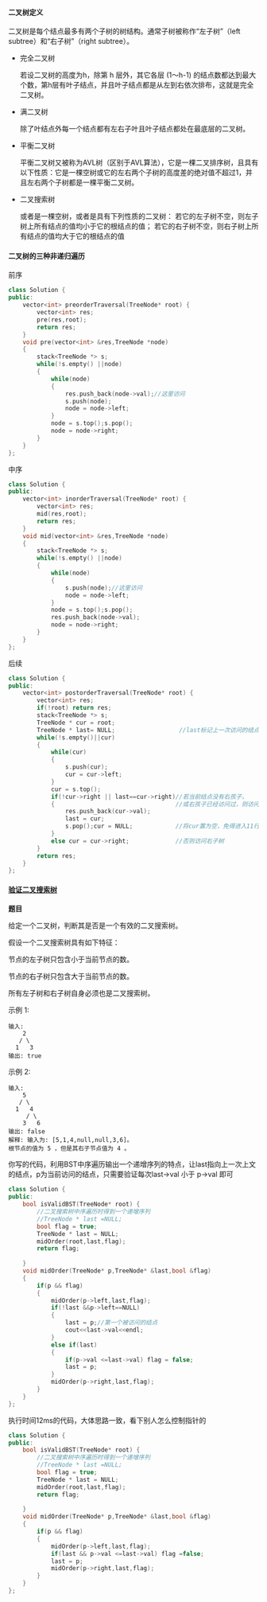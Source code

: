 #### 二叉树定义

二叉树是每个结点最多有两个子树的树结构。通常子树被称作“左子树”（left subtree）和“右子树”（right subtree）。
+ 完全二叉树

  若设二叉树的高度为h，除第 h 层外，其它各层 (1～h-1) 的结点数都达到最大个数，第h层有叶子结点，并且叶子结点都是从左到右依次排布，这就是完全二叉树。

+ 满二叉树

  除了叶结点外每一个结点都有左右子叶且叶子结点都处在最底层的二叉树。

+ 平衡二叉树

  平衡二叉树又被称为AVL树（区别于AVL算法），它是一棵二叉排序树，且具有以下性质：它是一棵空树或它的左右两个子树的高度差的绝对值不超过1，并且左右两个子树都是一棵平衡二叉树。

+ 二叉搜索树

  或者是一棵空树，或者是具有下列性质的二叉树： 若它的左子树不空，则左子树上所有结点的值均小于它的根结点的值； 若它的右子树不空，则右子树上所有结点的值均大于它的根结点的值

#### 二叉树的三种非递归遍历

前序
```cpp
class Solution {
public:
    vector<int> preorderTraversal(TreeNode* root) {
        vector<int> res;
        pre(res,root);
        return res;
    }
    void pre(vector<int> &res,TreeNode *node)
    {
        stack<TreeNode *> s;
        while(!s.empty() ||node)
        {
            while(node)
            {
                res.push_back(node->val);//这里访问
                s.push(node);
                node = node->left;
            }
            node = s.top();s.pop();
            node = node->right;
        }
    }
};
```
中序
```cpp
class Solution {
public:
    vector<int> inorderTraversal(TreeNode* root) {
        vector<int> res;
        mid(res,root);
        return res;
    }
    void mid(vector<int> &res,TreeNode *node)
    {
        stack<TreeNode *> s;
        while(!s.empty() ||node)
        {
            while(node)
            {
                s.push(node);//这里访问
                node = node->left;
            }
            node = s.top();s.pop();
            res.push_back(node->val);
            node = node->right;
        }
    }
};
```
后续
``` cpp
class Solution {
public:
    vector<int> postorderTraversal(TreeNode* root) {
        vector<int> res;
        if(!root) return res;
        stack<TreeNode *> s;
        TreeNode * cur = root;
        TreeNode * last= NULL;                  //last标记上一次访问的结点
        while(!s.empty()||cur)
        {
            while(cur)
            {
                s.push(cur);
                cur = cur->left;
            }
            cur = s.top();
            if(!cur->right || last==cur->right)//若当前结点没有右孩子，
            {                                  //或右孩子已经访问过，则访问当前结点
                res.push_back(cur->val);
                last = cur;
                s.pop();cur = NULL;            //将cur置为空，免得进入11行的循环
            }
            else cur = cur->right;             //否则访问右子树
        }
        return res;
    }
};
```

#### [验证二叉搜索树](https://leetcode-cn.com/problems/validate-binary-search-tree/)

**题目**

给定一个二叉树，判断其是否是一个有效的二叉搜索树。

假设一个二叉搜索树具有如下特征：

节点的左子树只包含小于当前节点的数。

节点的右子树只包含大于当前节点的数。

所有左子树和右子树自身必须也是二叉搜索树。



示例 1:
```
输入:
    2
   / \
  1   3
输出: true
```
示例 2:
```
输入:
    5
   / \
  1   4
     / \
    3   6
输出: false
解释: 输入为: [5,1,4,null,null,3,6]。
根节点的值为 5 ，但是其右子节点值为 4 。
```

你写的代码，利用BST中序遍历输出一个递增序列的特点，让last指向上一次上文的结点，p为当前访问的结点，只需要验证每次last->val 小于 p->val 即可
```cpp
class Solution {
public:
    bool isValidBST(TreeNode* root) {
        //二叉搜索树中序遍历时得到一个递增序列
        //TreeNode * last =NULL;
        bool flag = true;
        TreeNode * last = NULL;
        midOrder(root,last,flag);
        return flag;
        
    }
    void midOrder(TreeNode* p,TreeNode* &last,bool &flag)
    {
        if(p && flag)
        {
            midOrder(p->left,last,flag);
            if(!last &&p->left==NULL)
            {
                last = p;//第一个被访问的结点
                cout<<last->val<<endl;
            }
            else if(last)
            {
                if(p->val <=last->val) flag = false;
                last = p;
            }
            midOrder(p->right,last,flag);
        }
    }
};
```

执行时间12ms的代码，大体思路一致，看下别人怎么控制指针的

```cpp
class Solution {
public:
    bool isValidBST(TreeNode* root) {
        //二叉搜索树中序遍历时得到一个递增序列
        //TreeNode * last =NULL;
        bool flag = true;
        TreeNode * last = NULL;
        midOrder(root,last,flag);
        return flag;
        
    }
    void midOrder(TreeNode* p,TreeNode* &last,bool &flag)
    {
        if(p && flag)
        {
            midOrder(p->left,last,flag);
            if(last && p->val <=last->val) flag =false;
            last = p;
            midOrder(p->right,last,flag);
        }
    }
};
```

